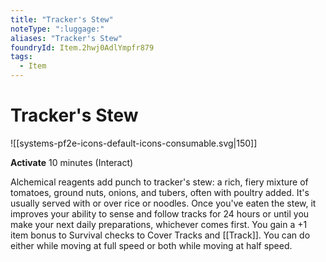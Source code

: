 ```yaml
---
title: "Tracker's Stew"
noteType: ":luggage:"
aliases: "Tracker's Stew"
foundryId: Item.2hwj0AdlYmpfr879
tags:
  - Item
---
```


# Tracker's Stew
![[systems-pf2e-icons-default-icons-consumable.svg|150]]

**Activate** 10 minutes (Interact)

Alchemical reagents add punch to tracker's stew: a rich, fiery mixture of tomatoes, ground nuts, onions, and tubers, often with poultry added. It's usually served with or over rice or noodles. Once you've eaten the stew, it improves your ability to sense and follow tracks for 24 hours or until you make your next daily preparations, whichever comes first. You gain a +1 item bonus to Survival checks to Cover Tracks and [[Track]]. You can do either while moving at full speed or both while moving at half speed.
